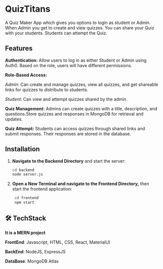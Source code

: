 
# QuizTitans

A Quiz Maker App which gives you options to login as student or Admin. When Admin you get to create and view quizzes. You can share your Quiz with your students. Students can attempt the Quiz.
## Features

**Authentication:** Allow users to log in as either Student or Admin using Auth0. Based on the role, users will have different permissions.

**Role-Based Access:** 

*Admin*: Can create and manage quizzes, view all quizzes, and get shareable links for quizzes to distribute to students.
    
*Student*: Can view and attempt quizzes shared by the admin.

**Quiz Management:** Admins can create quizzes with a title, description, and questions.Store quizzes and responses in MongoDB for retrieval and updates.

**Quiz Attempt:** Students can access quizzes through shared links and submit responses. Their responses are stored in the database.
## Installation

1. **Navigate to the Backend Directory** and start the server:

   ```bash
   cd backend
   node server.js

2. **Open a New Terminal and navigate to the Frontend Directory,** then start the frontend application:

   ```bash
    cd frontend
    npm start
## 🛠 TechStack

**It is a **MERN** project**

**FrontEnd**: Javascript, HTML, CSS, React, MaterialUI

**BackEnd**: NodeJS, ExpressJS

**DataBase**: MongoDB Atlas


